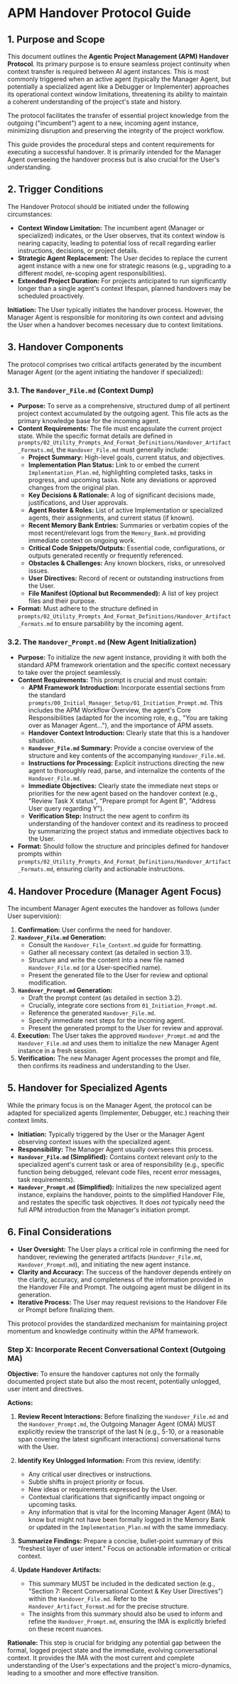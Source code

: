 # APM Handover Protocol Guide

## 1. Purpose and Scope

This document outlines the **Agentic Project Management (APM) Handover Protocol**. Its primary purpose is to ensure seamless project continuity when context transfer is required between AI agent instances. This is most commonly triggered when an active agent (typically the Manager Agent, but potentially a specialized agent like a Debugger or Implementer) approaches its operational context window limitations, threatening its ability to maintain a coherent understanding of the project's state and history.

The protocol facilitates the transfer of essential project knowledge from the outgoing ("incumbent") agent to a new, incoming agent instance, minimizing disruption and preserving the integrity of the project workflow.

This guide provides the procedural steps and content requirements for executing a successful handover. It is primarily intended for the Manager Agent overseeing the handover process but is also crucial for the User's understanding.

## 2. Trigger Conditions

The Handover Protocol should be initiated under the following circumstances:

- **Context Window Limitation:** The incumbent agent (Manager or specialized) indicates, or the User observes, that its context window is nearing capacity, leading to potential loss of recall regarding earlier instructions, decisions, or project details.
- **Strategic Agent Replacement:** The User decides to replace the current agent instance with a new one for strategic reasons (e.g., upgrading to a different model, re-scoping agent responsibilities).
- **Extended Project Duration:** For projects anticipated to run significantly longer than a single agent's context lifespan, planned handovers may be scheduled proactively.

**Initiation:** The User typically initiates the handover process. However, the Manager Agent is responsible for monitoring its own context and advising the User when a handover becomes necessary due to context limitations.

## 3. Handover Components

The protocol comprises two critical artifacts generated by the incumbent Manager Agent (or the agent initiating the handover if specialized):

### 3.1. The `Handover_File.md` (Context Dump)

- **Purpose:** To serve as a comprehensive, structured dump of all pertinent project context accumulated by the outgoing agent. This file acts as the primary knowledge base for the incoming agent.
- **Content Requirements:** The file must encapsulate the current project state. While the specific format details are defined in `prompts/02_Utility_Prompts_And_Format_Definitions/Handover_Artifact_Formats.md`, the `Handover_File.md` must generally include:
  - **Project Summary:** High-level goals, current status, and objectives.
  - **Implementation Plan Status:** Link to or embed the current `Implementation_Plan.md`, highlighting completed tasks, tasks in progress, and upcoming tasks. Note any deviations or approved changes from the original plan.
  - **Key Decisions & Rationale:** A log of significant decisions made, justifications, and User approvals.
  - **Agent Roster & Roles:** List of active Implementation or specialized agents, their assignments, and current status (if known).
  - **Recent Memory Bank Entries:** Summaries or verbatim copies of the most recent/relevant logs from the `Memory_Bank.md` providing immediate context on ongoing work.
  - **Critical Code Snippets/Outputs:** Essential code, configurations, or outputs generated recently or frequently referenced.
  - **Obstacles & Challenges:** Any known blockers, risks, or unresolved issues.
  - **User Directives:** Record of recent or outstanding instructions from the User.
  - **File Manifest (Optional but Recommended):** A list of key project files and their purpose.
- **Format:** Must adhere to the structure defined in `prompts/02_Utility_Prompts_And_Format_Definitions/Handover_Artifact_Formats.md` to ensure parsability by the incoming agent.

### 3.2. The `Handover_Prompt.md` (New Agent Initialization)

- **Purpose:** To initialize the _new_ agent instance, providing it with both the standard APM framework orientation and the specific context necessary to take over the project seamlessly.
- **Content Requirements:** This prompt is crucial and must contain:
  - **APM Framework Introduction:** Incorporate essential sections from the standard `prompts/00_Initial_Manager_Setup/01_Initiation_Prompt.md`. This includes the APM Workflow Overview, the agent's Core Responsibilities (adapted for the incoming role, e.g., "You are taking over as Manager Agent..."), and the importance of APM assets.
  - **Handover Context Introduction:** Clearly state that this is a handover situation.
  - **`Handover_File.md` Summary:** Provide a concise overview of the structure and key contents of the accompanying `Handover_File.md`.
  - **Instructions for Processing:** Explicit instructions directing the new agent to thoroughly read, parse, and internalize the contents of the `Handover_File.md`.
  - **Immediate Objectives:** Clearly state the immediate next steps or priorities for the new agent based on the handover context (e.g., "Review Task X status", "Prepare prompt for Agent B", "Address User query regarding Y").
  - **Verification Step:** Instruct the new agent to confirm its understanding of the handover context and its readiness to proceed by summarizing the project status and immediate objectives back to the User.
- **Format:** Should follow the structure and principles defined for handover prompts within `prompts/02_Utility_Prompts_And_Format_Definitions/Handover_Artifact_Formats.md`, ensuring clarity and actionable instructions.

## 4. Handover Procedure (Manager Agent Focus)

The incumbent Manager Agent executes the handover as follows (under User supervision):

1.  **Confirmation:** User confirms the need for handover.
2.  **`Handover_File.md` Generation:**
    - Consult the `Handover_File_Content.md` guide for formatting.
    - Gather all necessary context (as detailed in section 3.1).
    - Structure and write the content into a new file named `Handover_File.md` (or a User-specified name).
    - Present the generated file to the User for review and optional modification.
3.  **`Handover_Prompt.md` Generation:**
    - Draft the prompt content (as detailed in section 3.2).
    - Crucially, integrate core sections from `01_Initiation_Prompt.md`.
    - Reference the generated `Handover_File.md`.
    - Specify immediate next steps for the incoming agent.
    - Present the generated prompt to the User for review and approval.
4.  **Execution:** The User takes the approved `Handover_Prompt.md` and the `Handover_File.md` and uses them to initialize the new Manager Agent instance in a fresh session.
5.  **Verification:** The new Manager Agent processes the prompt and file, then confirms its readiness and understanding to the User.

## 5. Handover for Specialized Agents

While the primary focus is on the Manager Agent, the protocol can be adapted for specialized agents (Implementer, Debugger, etc.) reaching their context limits.

- **Initiation:** Typically triggered by the User or the Manager Agent observing context issues with the specialized agent.
- **Responsibility:** The Manager Agent usually oversees this process.
- **`Handover_File.md` (Simplified):** Contains context relevant _only_ to the specialized agent's current task or area of responsibility (e.g., specific function being debugged, relevant code files, recent error messages, task requirements).
- **`Handover_Prompt.md` (Simplified):** Initializes the new specialized agent instance, explains the handover, points to the simplified Handover File, and restates the specific task objectives. It does _not_ typically need the full APM introduction from the Manager's initiation prompt.

## 6. Final Considerations

- **User Oversight:** The User plays a critical role in confirming the need for handover, reviewing the generated artifacts (`Handover_File.md`, `Handover_Prompt.md`), and initiating the new agent instance.
- **Clarity and Accuracy:** The success of the handover depends entirely on the clarity, accuracy, and completeness of the information provided in the Handover File and Prompt. The outgoing agent must be diligent in its generation.
- **Iterative Process:** The User may request revisions to the Handover File or Prompt before finalizing them.

This protocol provides the standardized mechanism for maintaining project momentum and knowledge continuity within the APM framework.

### Step X: Incorporate Recent Conversational Context (Outgoing MA)

**Objective:** To ensure the handover captures not only the formally documented project state but also the most recent, potentially unlogged, user intent and directives.

**Actions:**

1.  **Review Recent Interactions:** Before finalizing the `Handover_File.md` and the `Handover_Prompt.md`, the Outgoing Manager Agent (OMA) MUST explicitly review the transcript of the last N (e.g., 5-10, or a reasonable span covering the latest significant interactions) conversational turns with the User.

2.  **Identify Key Unlogged Information:** From this review, identify:

    - Any critical user directives or instructions.
    - Subtle shifts in project priority or focus.
    - New ideas or requirements expressed by the User.
    - Contextual clarifications that significantly impact ongoing or upcoming tasks.
    - Any information that is vital for the Incoming Manager Agent (IMA) to know but might not have been formally logged in the Memory Bank or updated in the `Implementation_Plan.md` with the same immediacy.

3.  **Summarize Findings:** Prepare a concise, bullet-point summary of this "freshest layer of user intent." Focus on actionable information or critical context.

4.  **Update Handover Artifacts:**
    - This summary MUST be included in the dedicated section (e.g., "Section 7: Recent Conversational Context & Key User Directives") within the `Handover_File.md`. Refer to the `Handover_Artifact_Format.md` for the precise structure.
    - The insights from this summary should also be used to inform and refine the `Handover_Prompt.md`, ensuring the IMA is explicitly briefed on these recent nuances.

**Rationale:** This step is crucial for bridging any potential gap between the formal, logged project state and the immediate, evolving conversational context. It provides the IMA with the most current and complete understanding of the User's expectations and the project's micro-dynamics, leading to a smoother and more effective transition.
